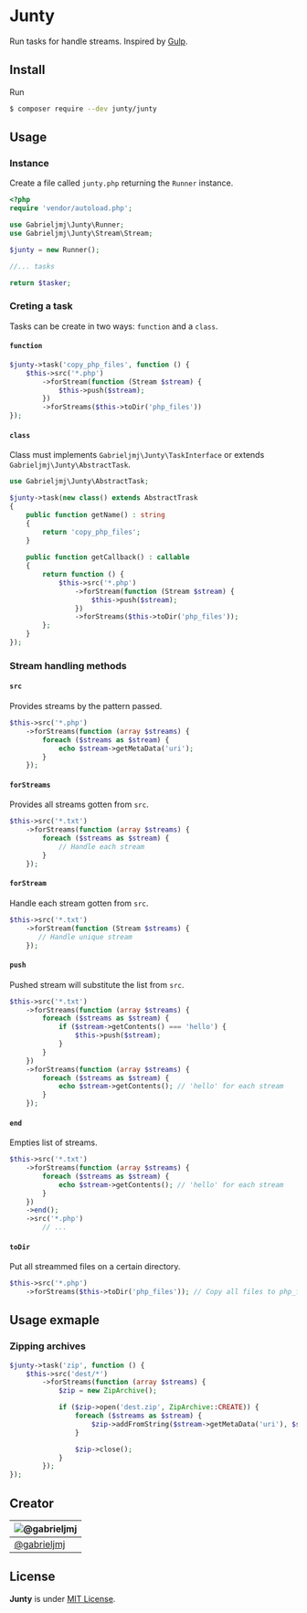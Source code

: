 Junty
=========
Run tasks for handle streams. Inspired by [Gulp](gulpjs.com).

## Install
Run
```bash
$ composer require --dev junty/junty
```

## Usage
### Instance
Create a file called ```junty.php``` returning the ```Runner``` instance.
```php
<?php
require 'vendor/autoload.php';

use Gabrieljmj\Junty\Runner;
use Gabrieljmj\Junty\Stream\Stream;

$junty = new Runner();

//... tasks

return $tasker;
```

### Creting a task
Tasks can be create in two ways: ```function``` and a ```class```.

#### ```function```
```php
$junty->task('copy_php_files', function () {
    $this->src('*.php')
        ->forStream(function (Stream $stream) {
            $this->push($stream);
        })
        ->forStreams($this->toDir('php_files'))
});
```

#### ```class```
Class must implements ```Gabrieljmj\Junty\TaskInterface``` or extends ```Gabrieljmj\Junty\AbstractTask```.
```php
use Gabrieljmj\Junty\AbstractTask;

$junty->task(new class() extends AbstractTrask
{
    public function getName() : string
    {
        return 'copy_php_files';
    }
    
    public function getCallback() : callable
    {
        return function () {
            $this->src('*.php')
                ->forStream(function (Stream $stream) {
                    $this->push($stream);
                })
                ->forStreams($this->toDir('php_files'));
        };
    }
});
```

### Stream handling methods
#### ```src```
Provides streams by the pattern passed.
```php
$this->src('*.php')
    ->forStreams(function (array $streams) {
        foreach ($streams as $stream) {
            echo $stream->getMetaData('uri');
        }
    });
```

#### ```forStreams```
Provides all streams gotten from ```src```.
```php
$this->src('*.txt')
    ->forStreams(function (array $streams) {
        foreach ($streams as $stream) {
            // Handle each stream
        }
    });
```

#### ```forStream```
Handle each stream gotten from ```src```.
```php
$this->src('*.txt')
    ->forStream(function (Stream $streams) {
       // Handle unique stream
    });
```

#### ```push```
Pushed stream will substitute the list from ```src```.
```php
$this->src('*.txt')
    ->forStreams(function (array $streams) {
        foreach ($streams as $stream) {
            if ($stream->getContents() === 'hello') {
                $this->push($stream);
            }
        }
    })
    ->forStreams(function (array $streams) {
        foreach ($streams as $stream) {
            echo $stream->getContents(); // 'hello' for each stream
        }
    });
```

#### ```end```
Empties list of streams.
```php
$this->src('*.txt')
    ->forStreams(function (array $streams) {
        foreach ($streams as $stream) {
            echo $stream->getContents(); // 'hello' for each stream
        }
    })
    ->end();
    ->src('*.php')
        // ...
```

#### ```toDir```
Put all streammed files on a certain directory.
```php
$this->src('*.php')
    ->forStreams($this->toDir('php_files')); // Copy all files to php_files
```

## Usage exmaple
### Zipping archives
```php
$junty->task('zip', function () {
    $this->src('dest/*')
        ->forStreams(function (array $streams) {
            $zip = new ZipArchive();

            if ($zip->open('dest.zip', ZipArchive::CREATE)) {
                foreach ($streams as $stream) {
                    $zip->addFromString($stream->getMetaData('uri'), $stream->getContents());
                }

                $zip->close();
            }
        });
});
```
## Creator
| ![@gabrieljmj](https://avatars0.githubusercontent.com/u/2223216?v=3&s=100) |
| ---      |
| [@gabrieljmj](https://github.com/gabrieljmj) |

## License
**Junty** is under [MIT License](https://github.com/the-junty/junty/blob/master/LICENSE.md).